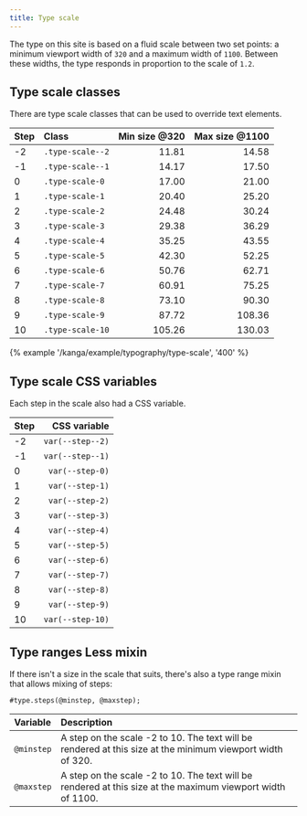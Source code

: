 ```yaml
---
title: Type scale
---
```

The type on this site is based on a fluid scale between two set points: a minimum viewport width of `320` and a maximum width of `1100`. Between these widths, the type responds in proportion to the scale of `1.2`. 

## Type scale classes
There are type scale classes that can be used to override text elements.

| Step | Class | Min size @320 | Max size @1100 |
|:--|:--|--:|--:|
| -2 | `.type-scale--2` | 11.81 | 14.58 |
| -1 | `.type-scale--1` | 14.17 | 17.50 |
| 0 | `.type-scale-0` | 17.00 | 21.00 |
| 1 | `.type-scale-1` | 20.40 | 25.20 |
| 2 | `.type-scale-2` | 24.48 | 30.24 |
| 3 | `.type-scale-3` | 29.38 | 36.29 |
| 4 | `.type-scale-4` | 35.25 | 43.55 |
| 5 | `.type-scale-5` | 42.30 | 52.25 |
| 6 | `.type-scale-6` | 50.76 | 62.71 |
| 7 | `.type-scale-7` | 60.91 | 75.25 |
| 8 | `.type-scale-8` | 73.10 | 90.30 |
| 9 | `.type-scale-9` | 87.72 | 108.36 |
| 10 | `.type-scale-10` | 105.26 | 130.03 |

{% example '/kanga/example/typography/type-scale', '400' %}

## Type scale CSS variables
Each step in the scale also had a CSS variable.

| Step | CSS variable |
|:--|--:|
| -2 | `var(--step--2)` | 
| -1 | `var(--step--1)` |
| 0 | `var(--step-0)` |
| 1 | `var(--step-1)` |
| 2 | `var(--step-2)` |
| 3 | `var(--step-3)` |
| 4 | `var(--step-4)` |
| 5 | `var(--step-5)` |
| 6 | `var(--step-6)` |
| 7 | `var(--step-7)` |
| 8 | `var(--step-8)` |
| 9 | `var(--step-9)` |
| 10 | `var(--step-10)` |

## Type ranges Less mixin

If there isn't a size in the scale that suits, there's also a type range mixin that allows mixing of steps:

``` {.language-less}
#type.steps(@minstep, @maxstep);
```

| Variable | Description |
|:- | :- |
| `@minstep` | A step on the scale -2 to 10. The text will be rendered at this size at the minimum viewport width of 320. |
| `@maxstep` | A step on the scale -2 to 10. The text will be rendered at this size at the maximum viewport width of 1100. |